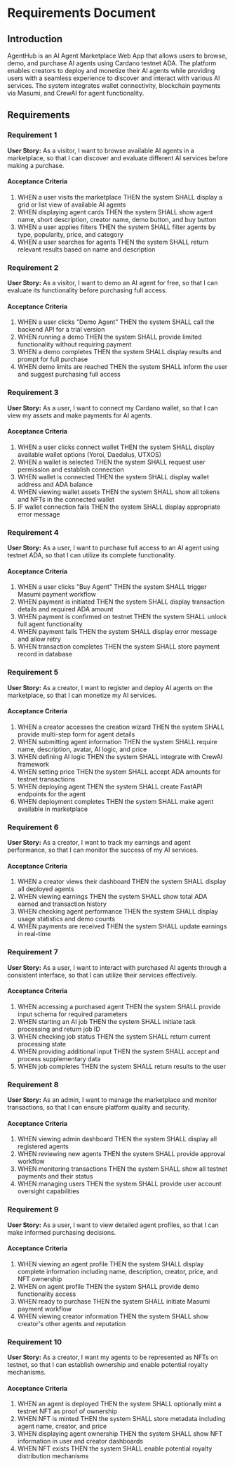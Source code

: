 # Requirements Document

## Introduction

AgentHub is an AI Agent Marketplace Web App that allows users to browse, demo, and purchase AI agents using Cardano testnet ADA. The platform enables creators to deploy and monetize their AI agents while providing users with a seamless experience to discover and interact with various AI services. The system integrates wallet connectivity, blockchain payments via Masumi, and CrewAI for agent functionality.

## Requirements

### Requirement 1

**User Story:** As a visitor, I want to browse available AI agents in a marketplace, so that I can discover and evaluate different AI services before making a purchase.

#### Acceptance Criteria

1. WHEN a user visits the marketplace THEN the system SHALL display a grid or list view of available AI agents
2. WHEN displaying agent cards THEN the system SHALL show agent name, short description, creator name, demo button, and buy button
3. WHEN a user applies filters THEN the system SHALL filter agents by type, popularity, price, and category
4. WHEN a user searches for agents THEN the system SHALL return relevant results based on name and description

### Requirement 2

**User Story:** As a visitor, I want to demo an AI agent for free, so that I can evaluate its functionality before purchasing full access.

#### Acceptance Criteria

1. WHEN a user clicks "Demo Agent" THEN the system SHALL call the backend API for a trial version
2. WHEN running a demo THEN the system SHALL provide limited functionality without requiring payment
3. WHEN a demo completes THEN the system SHALL display results and prompt for full purchase
4. WHEN demo limits are reached THEN the system SHALL inform the user and suggest purchasing full access

### Requirement 3

**User Story:** As a user, I want to connect my Cardano wallet, so that I can view my assets and make payments for AI agents.

#### Acceptance Criteria

1. WHEN a user clicks connect wallet THEN the system SHALL display available wallet options (Yoroi, Daedalus, UTXOS)
2. WHEN a wallet is selected THEN the system SHALL request user permission and establish connection
3. WHEN wallet is connected THEN the system SHALL display wallet address and ADA balance
4. WHEN viewing wallet assets THEN the system SHALL show all tokens and NFTs in the connected wallet
5. IF wallet connection fails THEN the system SHALL display appropriate error message

### Requirement 4

**User Story:** As a user, I want to purchase full access to an AI agent using testnet ADA, so that I can utilize its complete functionality.

#### Acceptance Criteria

1. WHEN a user clicks "Buy Agent" THEN the system SHALL trigger Masumi payment workflow
2. WHEN payment is initiated THEN the system SHALL display transaction details and required ADA amount
3. WHEN payment is confirmed on testnet THEN the system SHALL unlock full agent functionality
4. WHEN payment fails THEN the system SHALL display error message and allow retry
5. WHEN transaction completes THEN the system SHALL store payment record in database

### Requirement 5

**User Story:** As a creator, I want to register and deploy AI agents on the marketplace, so that I can monetize my AI services.

#### Acceptance Criteria

1. WHEN a creator accesses the creation wizard THEN the system SHALL provide multi-step form for agent details
2. WHEN submitting agent information THEN the system SHALL require name, description, avatar, AI logic, and price
3. WHEN defining AI logic THEN the system SHALL integrate with CrewAI framework
4. WHEN setting price THEN the system SHALL accept ADA amounts for testnet transactions
5. WHEN deploying agent THEN the system SHALL create FastAPI endpoints for the agent
6. WHEN deployment completes THEN the system SHALL make agent available in marketplace

### Requirement 6

**User Story:** As a creator, I want to track my earnings and agent performance, so that I can monitor the success of my AI services.

#### Acceptance Criteria

1. WHEN a creator views their dashboard THEN the system SHALL display all deployed agents
2. WHEN viewing earnings THEN the system SHALL show total ADA earned and transaction history
3. WHEN checking agent performance THEN the system SHALL display usage statistics and demo counts
4. WHEN payments are received THEN the system SHALL update earnings in real-time

### Requirement 7

**User Story:** As a user, I want to interact with purchased AI agents through a consistent interface, so that I can utilize their services effectively.

#### Acceptance Criteria

1. WHEN accessing a purchased agent THEN the system SHALL provide input schema for required parameters
2. WHEN starting an AI job THEN the system SHALL initiate task processing and return job ID
3. WHEN checking job status THEN the system SHALL return current processing state
4. WHEN providing additional input THEN the system SHALL accept and process supplementary data
5. WHEN job completes THEN the system SHALL return results to the user

### Requirement 8

**User Story:** As an admin, I want to manage the marketplace and monitor transactions, so that I can ensure platform quality and security.

#### Acceptance Criteria

1. WHEN viewing admin dashboard THEN the system SHALL display all registered agents
2. WHEN reviewing new agents THEN the system SHALL provide approval workflow
3. WHEN monitoring transactions THEN the system SHALL show all testnet payments and their status
4. WHEN managing users THEN the system SHALL provide user account oversight capabilities

### Requirement 9

**User Story:** As a user, I want to view detailed agent profiles, so that I can make informed purchasing decisions.

#### Acceptance Criteria

1. WHEN viewing an agent profile THEN the system SHALL display complete information including name, description, creator, price, and NFT ownership
2. WHEN on agent profile THEN the system SHALL provide demo functionality access
3. WHEN ready to purchase THEN the system SHALL initiate Masumi payment workflow
4. WHEN viewing creator information THEN the system SHALL show creator's other agents and reputation

### Requirement 10

**User Story:** As a creator, I want my agents to be represented as NFTs on testnet, so that I can establish ownership and enable potential royalty mechanisms.

#### Acceptance Criteria

1. WHEN an agent is deployed THEN the system SHALL optionally mint a testnet NFT as proof of ownership
2. WHEN NFT is minted THEN the system SHALL store metadata including agent name, creator, and price
3. WHEN displaying agent ownership THEN the system SHALL show NFT information in user and creator dashboards
4. WHEN NFT exists THEN the system SHALL enable potential royalty distribution mechanisms